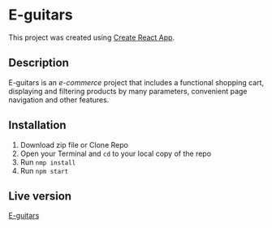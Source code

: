 # E-guitars

This project was created using [Create React App](https://github.com/facebook/create-react-app).

## Description

E-guitars is an _e-commerce_ project that includes a functional shopping cart, displaying and filtering products by many parameters, convenient page navigation and other features.

## Installation

1. Download zip file or Clone Repo
2. Open your Terminal and `cd` to your local copy of the repo
3. Run `nmp install`
4. Run `npm start`

## Live version

[E-guitars](https://e-guitars.netlify.app/)
